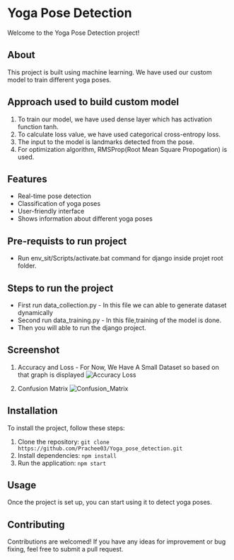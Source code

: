 # Yoga Pose Detection

Welcome to the Yoga Pose Detection project!

## About

This project is built using machine learning. We have used our custom model to train different yoga poses.

## Approach used to build custom model

1. To train our model, we have used dense layer which has activation function tanh.
2. To calculate loss value, we have used categorical cross-entropy loss.
3. The input to the model is landmarks detected from the pose.
4. For optimization algorithm, RMSProp(Root Mean Square Propogation) is used.


## Features

- Real-time pose detection
- Classification of yoga poses
- User-friendly interface
- Shows information about different yoga poses


## Pre-requists to run project
- Run env_sit/Scripts/activate.bat command for django inside projet root folder.

## Steps to run the project
- First run data_collection.py
        - In this file we can able to generate dataset dynamically
- Second run data_training.py
        - In this file,training of the model is done.
- Then you will able to run the django project.

## Screenshot
1. Accuracy and Loss - For Now, We Have A Small Dataset so based on that graph is displayed
   ![Accuracy Loss](https://github.com/Prachee03/Yoga_pose_detection/assets/130729921/1493ca55-2f58-4200-9dc7-9d8197ee5c01)
   
3. Confusion Matrix
   ![Confusion_Matrix](https://github.com/Prachee03/Yoga_pose_detection/assets/130729921/42db5b39-35da-40db-a1bf-67d42088a47a)
   
## Installation


To install the project, follow these steps:

1. Clone the repository: `git clone https://github.com/Prachee03/Yoga_pose_detection.git`
2. Install dependencies: `npm install`
3. Run the application: `npm start`

## Usage

Once the project is set up, you can start using it to detect yoga poses.

## Contributing

Contributions are welcomed! If you have any ideas for improvement or bug fixing, feel free to submit a pull request.
